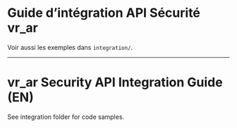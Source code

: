 # Guide d’intégration API Sécurité vr_ar

Voir aussi les exemples dans `integration/`.

---

# vr_ar Security API Integration Guide (EN)

See integration folder for code samples.
